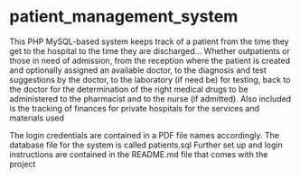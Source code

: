# patient_management_system

This PHP MySQL-based system keeps track of a patient from the time they get to the hospital to the time they are discharged... 
Whether outpatients or those in need of admission, from the reception where the patient is created and optionally assigned an available 
doctor, to the diagnosis and test suggestions by the doctor, to the laboratory (if need be) 
for testing, back to the doctor for the determination of the right medical drugs to be 
administered to the pharmacist and to the nurse (if admitted). Also included is the tracking of
finances for private hospitals for the services and materials used

The login credentials are contained in a PDF file names accordingly.
The database file for the system is called patients.sql
Further set up  and login instructions  are contained in the README.md file that comes with the project
